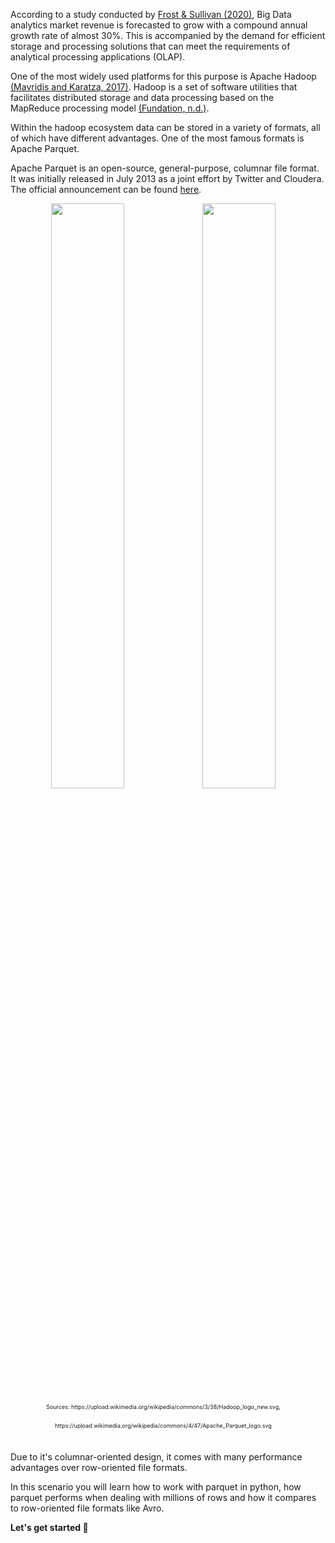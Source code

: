 According to a study conducted by [Frost & Sullivan (2020)][1], Big Data analytics market revenue is forecasted to grow with a compound annual growth rate of almost 30%. 
This is accompanied by the demand for efficient storage and processing solutions that can meet the requirements of analytical processing applications (OLAP). 

One of the most widely used platforms for this purpose is Apache Hadoop [(Mavridis and Karatza, 2017)][2]. Hadoop is a set of software utilities that facilitates distributed storage and data processing based on the MapReduce processing model [(Fundation, n.d.)][3]. 

Within the hadoop ecosystem data can be stored in a variety of formats, all of which have different advantages. One of the most famous formats is Apache Parquet.

Apache Parquet is an open-source, general-purpose, columnar file format. It was initially released in July 2013 as a joint effort by Twitter and Cloudera. The official announcement can be found [here][4].

<p float="left" style="text-align:center;font-size:9px;line-height:30px;padding-right:3%">
  <img src="https://upload.wikimedia.org/wikipedia/commons/3/38/Hadoop_logo_new.svg" width=49% />
  <img src="https://upload.wikimedia.org/wikipedia/commons/4/47/Apache_Parquet_logo.svg" width=49%/> 
  Sources: https://upload.wikimedia.org/wikipedia/commons/3/38/Hadoop_logo_new.svg, https://upload.wikimedia.org/wikipedia/commons/4/47/Apache_Parquet_logo.svg
</p>
<br>
Due to it's columnar-oriented design, it comes with many performance advantages over row-oriented file formats. <br>

In this scenario you will learn how to work with parquet in python, how parquet performs when dealing with millions of rows and how it compares to row-oriented file formats like Avro.<br>

**Let's get started 🚀**


[1]: https://www.statista.com/statistics/947745/worldwide-total-data-market-revenue/
[2]: https://doi.org/10.1016/j.jss.2016.11.037
[3]: https://hadoop.apache.org/
[4]: https://blog.twitter.com/engineering/en_us/a/2013/announcing-parquet-10-columnar-storage-for-hadoop
